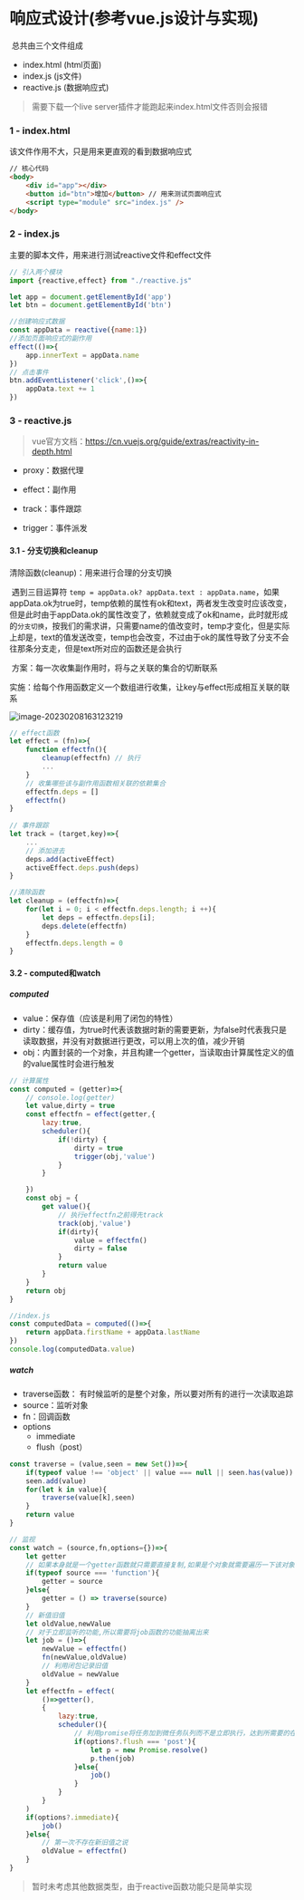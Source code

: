 # 响应式设计(参考vue.js设计与实现)

​	总共由三个文件组成

+ index.html	 (html页面)
+ index.js          (js文件)
+ reactive.js      (数据响应式)

>  需要下载一个live server插件才能跑起来index.html文件否则会报错

### 1 - index.html

该文件作用不大，只是用来更直观的看到数据响应式

~~~ html
// 核心代码
<body>
    <div id="app"></div>
    <button id="btn">增加</button> // 用来测试页面响应式
    <script type="module" src="index.js" />
</body>
~~~

### 2 - index.js

主要的脚本文件，用来进行测试reactive文件和effect文件

```javascript
// 引入两个模块
import {reactive,effect} from "./reactive.js"

let app = document.getElementById('app')
let btn = document.getElementById('btn')

//创建响应式数据
const appData = reactive({name:1})
//添加页面响应式的副作用
effect(()=>{
    app.innerText = appData.name  
})
// 点击事件
btn.addEventListener('click',()=>{
    appData.text += 1
})
```

### 3 - reactive.js

> vue官方文档：https://cn.vuejs.org/guide/extras/reactivity-in-depth.html

+ proxy：数据代理

+ effect：副作用

+ track：事件跟踪
+ trigger：事件派发

#### 3.1 - 分支切换和cleanup

清除函数(cleanup)：用来进行合理的分支切换

​	遇到三目运算符 `temp = appData.ok? appData.text : appData.name`，如果appData.ok为true时，temp依赖的属性有ok和text，两者发生改变时应该改变，但是此时由于appData.ok的属性改变了，依赖就变成了ok和name，此时就形成的`分支切换`，按我们的需求讲，只需要name的值改变时，temp才变化，但是实际上却是，text的值发送改变，temp也会改变，不过由于ok的属性导致了分支不会往那条分支走，但是text所对应的函数还是会执行

​	方案：每一次收集副作用时，将与之关联的集合的切断联系

​	实施：给每个作用函数定义一个数组进行收集，让key与effect形成相互关联的联系

![image-20230208163123219](image-20230208163123219.png)

```javascript
// effect函数
let effect = (fn)=>{
    function effectfn(){
        cleanup(effectfn) // 执行
        ...
    }
    // 收集哪些该与副作用函数相关联的依赖集合
    effectfn.deps = []
    effectfn()
}
    
// 事件跟踪
let track = (target,key)=>{
    ...
    // 添加进去
    deps.add(activeEffect)
    activeEffect.deps.push(deps)
}

//清除函数
let cleanup = (effectfn)=>{
    for(let i = 0; i < effectfn.deps.length; i ++){
        let deps = effectfn.deps[i];
        deps.delete(effectfn)
    }
    effectfn.deps.length = 0
}
```

#### 3.2 - computed和watch

##### computed

+ value：保存值（应该是利用了闭包的特性）
+ dirty：缓存值，为true时代表该数据时新的需要更新，为false时代表我只是读取数据，并没有对数据进行更改，可以用上次的值，减少开销
+ obj：内置封装的一个对象，并且构建一个getter，当读取由计算属性定义的值的value属性时会进行触发

```javascript
// 计算属性
const computed = (getter)=>{
    // console.log(getter)
    let value,dirty = true
    const effectfn = effect(getter,{
        lazy:true,
        scheduler(){
            if(!dirty) {
                dirty = true
                trigger(obj,'value')
            }
        }

    })
    const obj = {
        get value(){ 
            // 执行effectfn之前得先track
            track(obj,'value')
            if(dirty){
                value = effectfn()
                dirty = false
            }
            return value
        }     
    }
    return obj
}

//index.js
const computedData = computed(()=>{
    return appData.firstName + appData.lastName
})
console.log(computedData.value)
```

##### watch

+  traverse函数： 有时候监听的是整个对象，所以要对所有的进行一次读取追踪
+ source：监听对象
+ fn：回调函数
+ options
  + immediate
  + flush（post）

```javascript
const traverse = (value,seen = new Set())=>{
    if(typeof value !== 'object' || value === null || seen.has(value)) return ;
    seen.add(value)
    for(let k in value){
        traverse(value[k],seen)
    }
    return value
}

// 监视
const watch = (source,fn,options={})=>{
    let getter
    // 如果本身就是一个getter函数就只需要直接复制,如果是个对象就需要遍历一下该对象
    if(typeof source === 'function'){
        getter = source
    }else{
        getter = () => traverse(source)
    }
    // 新值旧值
    let oldValue,newValue
    // 对于立即监听的功能,所以需要将job函数的功能抽离出来
    let job = ()=>{
        newValue = effectfn()
        fn(newValue,oldValue)
        // 利用闭包记录旧值
        oldValue = newValue
    }
    let effectfn = effect(
        ()=>getter(),
        {   
            lazy:true,
            scheduler(){
                // 利用promise将任务加到微任务队列而不是立即执行，达到所需要的在组件更新后再执行的效果
                if(options?.flush === 'post'){
                    let p = new Promise.resolve()
                    p.then(job)
                }else{
                    job()
                }
            }
        }   
    )
    if(options?.immediate){
        job()
    }else{
        // 第一次不存在新旧值之说
        oldValue = effectfn()
    }
}
```

> 暂时未考虑其他数据类型，由于reactive函数功能只是简单实现